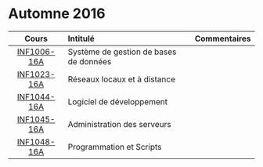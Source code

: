 # Automne 2016

|    Cours                                                    | Intitulé                                    |  Commentaires              |
|:-----------------------------------------------------------:|:--------------------------------------------|:---------------------------| 
| [INF1006-16A](https://github.com/CollegeBoreal/INF1006-16A) | Système de gestion de bases de données      |                            |
| [INF1023-16A](https://github.com/CollegeBoreal/INF1023-16A) | Réseaux locaux et à distance                |                            |
| [INF1044-16A](https://github.com/CollegeBoreal/INF1044-16A) | Logiciel de développement                   |                            |
| [INF1045-16A](https://github.com/CollegeBoreal/INF1045-16A) | Administration des serveurs                 |                            |
| [INF1048-16A](https://github.com/CollegeBoreal/INF1048-16A) | Programmation et Scripts                    |                            |

